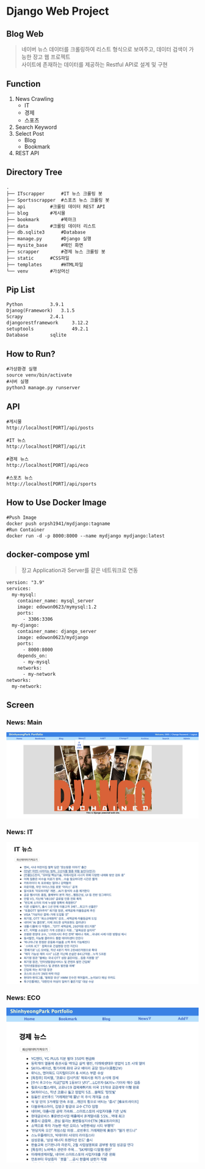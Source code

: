 # Django Web Project

## Blog Web
> 네이버 뉴스 데이터를 크롤링하여 리스트 형식으로 보여주고, 데이터 검색이 가능한 장고 웹 프로젝트  
> 사이트에 존재하는 데이터를 제공하는 Restful API로 설계 및  구현  

## Function
1. News Crawling
	- IT
	- 경제
	- 스포츠
2. Search Keyword
3. Select Post
	- Blog
	- Bookmark
4. REST API

## Directory Tree
```
.
├── ITscrapper 		#IT 뉴스 크롤링 봇
├── Sportsscrapper 	#스포츠 뉴스 크롤링 봇
├── api 		#크롤링 데이터 REST API
├── blog 		#게시물
├── bookmark 		#북마크
├── data 		#크롤링 데이터 리스트
├── db.sqlite3 		#Database
├── manage.py		#Django 실행
├── mysite_base 	#메인 화면
├── scrapper 		#경제 뉴스 크롤링 봇
├── static 		#CSS파일
├── templates 		#HTML파일
└── venv 		#가상머신
```

## Pip List
```
Python 			3.9.1
Djanog(Framework) 	3.1.5
Scrapy 			2.4.1
djangorestframework 	3.12.2
setuptools          	49.2.1
Database		sqlite
```

## How to Run?
```
#가상환경 실행
source venv/bin/activate
#서버 실행
python3 manage.py runserver
```

## API
```
#게시물
http://localhost[PORT]/api/posts

#IT 뉴스
http://localhost[PORT]/api/it

#경제 뉴스
http://localhost[PORT]/api/eco

#스포츠 뉴스
http://localhost[PORT]/api/sports
```

## How to Use Docker Image
```
#Push Image
docker push orpsh1941/mydjango:tagname
#Run Container
docker run -d -p 8000:8000 --name mydjango mydjango:latest
```

## docker-compose yml
> 장고 Application과 Server를 같은 네트워크로 연동
```
version: "3.9"
services: 
  my-mysql:
    container_name: mysql_server
    image: edowon0623/mymysql:1.2
    ports: 
      - 3306:3306
  my-django:
    container_name: django_server
    image: edowon0623/mydjango
    ports:
      - 8000:8000
    depends_on: 
      - my-mysql
    networks:
      - my-network
networks:
  my-network:
```

## Screen
### News: Main
![ex_screenshot](./img/main.png)
### News: IT
![ex_screenshot](./img/it.png)
### News: ECO
![ex_screenshot](./img/eco.png)


